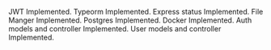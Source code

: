 JWT Implemented. 
Typeorm Implemented.
Express status Implemented.
File Manger Implemented.
Postgres Implemented. 
Docker Implemented. 
Auth models and controller Implemented. 
User models and controller Implemented. 
